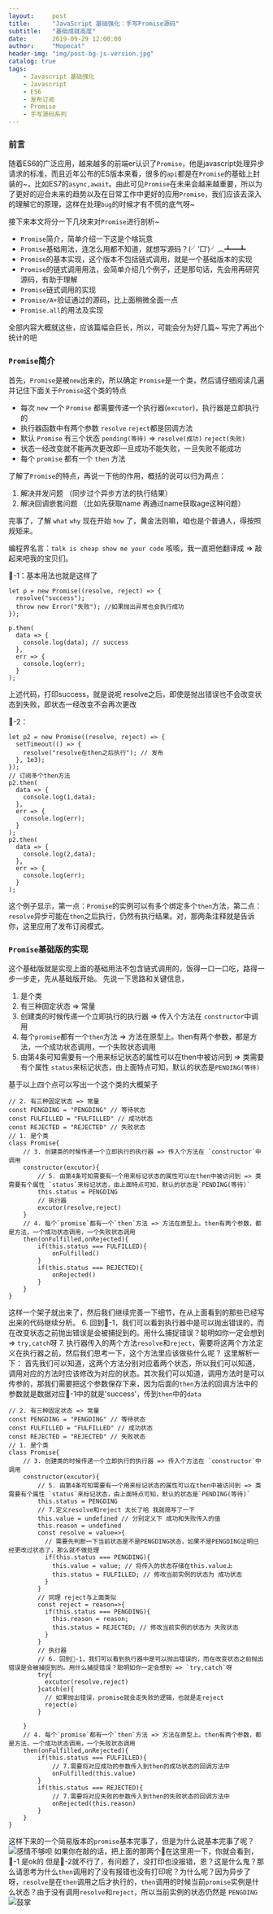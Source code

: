 ```yaml
---
layout:     post
title:      "JavaScript 基础强化：手写Promise源码"
subtitle:   "基础成就高度"
date:       2019-09-29 12:00:00
author:     "Mopecat"
header-img: "img/post-bg-js-version.jpg"
catalog: true
tags:
    - Javascript 基础强化
    - Javascript
    - ES6
    - 发布订阅
    - Promise
    - 手写源码系列
---
```


### 前言
随着ES6的广泛应用，越来越多的前端er认识了`Promise`，他是javascript处理异步请求的标准，而且近年公布的ES版本来看，很多的`api`都是在`Promise`的基础上封装的~，比如ES7的`async,await`。由此可见`Promise`在未来会越来越重要，所以为了更好的迎合未来的趋势以及在日常工作中更好的应用`Promise`，我们应该去深入的理解它的原理，这样在处理`bug`的时候才有不慌的底气呀~

接下来本文将分一下几块来对`Promise`进行剖析~
* `Promise`简介，简单介绍一下这是个啥玩意
* `Promise`基础用法，连怎么用都不知道，就想写源码？(╯‵□′)╯︵┻━┻
* `Promise`的基本实现，这个版本不包括链式调用，就是一个基础版本的实现
* `Promise`的链式调用用法，会简单介绍几个例子，还是那句话，先会用再研究源码，有助于理解
* `Promise`链式调用的实现
* `Promise/A+`验证通过的源码，比上面稍微全面一点
* `Promise.all`的用法及实现

全部内容大概就这些，应该篇幅会巨长，所以，可能会分为好几篇~ 写完了再出个统计的吧

### `Promise`简介
首先，`Promise`是被`new`出来的，所以确定 `Promise`是一个类，然后请仔细阅读几遍并记住下面关于`Promise`这个类的特点
* 每次 `new` 一个 `Promise` 都需要传递一个执行器(`excutor`)，执行器是立即执行的
* 执行器函数中有两个参数 `resolve` `reject`都是回调方法
* 默认 `Promise` 有三个状态 `pending(等待)` => `resolve(成功)` `reject(失败)`
* 状态一经改变就不能再次更改即一旦成功不能失败，一旦失败不能成功
* 每个 `promise` 都有一个 `then` 方法

了解了`Promise`的特点，再说一下他的作用，概括的说可以归为两点：

1. 解决并发问题 （同步过个异步方法的执行结果）
2. 解决回调嵌套问题 （比如先获取name 再通过name获取age这种问题）

完事了，了解 `what` `why` 现在开始 `how` 了，黄金法则嘛，咱也是个普通人，得按照规矩来。

编程界名言：`talk is cheap show me your code` 咳咳，我一直把他翻译成 => 敲起来吧我的宝贝们。

🌰-1：基本用法也就是这样了
```
let p = new Promise((resolve, reject) => {
  resolve("success");
  throw new Error("失败"); //如果抛出异常也会执行成功
});

p.then(
  data => {
    console.log(data); // success
  },
  err => {
    console.log(err);
  }
);
```
上述代码，打印success，就是说呢 resolve之后，即使是抛出错误也不会改变状态到失败，即状态一经改变不会再次更改

🌰-2：
```
let p2 = new Promise((resolve, reject) => {
  setTimeout(() => {
    resolve("resolve在then之后执行"); // 发布
  }, 1e3);
});
// 订阅多个then方法
p2.then(
  data => {
    console.log(1,data);
  },
  err => {
    console.log(err);
  }
);
p2.then(
  data => {
    console.log(2,data);
  },
  err => {
    console.log(err);
  }
);
```
这个例子显示，第一点：`Promise`的实例可以有多个绑定多个`then`方法，第二点： `resolve`异步可能在`then`之后执行，仍然有执行结果。对，那两条注释就是告诉你，这里应用了发布订阅模式。

### `Promise`基础版的实现
这个基础版就是实现上面的基础用法不包含链式调用的，饭得一口一口吃，路得一步一步走，先从基础版开始。
先说一下思路和关键信息，
1. 是个类 
2. 有三种固定状态 => 常量 
3. 创建类的时候传递一个立即执行的执行器 => 传入个方法在 `constructor`中调用 
4. 每个`promise`都有一个`then`方法 => 方法在原型上。then有两个参数，都是方法，一个成功状态调用，一个失败状态调用
5. 由第4条可知需要有一个用来标记状态的属性可以在then中被访问到 => 类需要有个属性 `status`来标记状态，由上面特点可知，默认的状态是`PENDING(等待)`

基于以上四个点可以写出一个这个类的大概架子

```
// 2. 有三种固定状态 => 常量
const PENGDING = "PENGDING" // 等待状态
const FULFILLED = "FULFILLED" // 成功状态
const REJECTED = "REJECTED" // 失败状态
// 1. 是个类
class Promise{
    // 3. 创建类的时候传递一个立即执行的执行器 => 传入个方法在 `constructor`中调用 
    constructor(excutor){
        // 5. 由第4条可知需要有一个用来标记状态的属性可以在then中被访问到 => 类需要有个属性 `status`来标记状态，由上面特点可知，默认的状态是`PENDING(等待)`
        this.status = PENGDING
        // 执行器
        excutor(resolve,reject)
    }
    // 4. 每个`promise`都有一个`then`方法 => 方法在原型上。then有两个参数，都是方法，一个成功状态调用，一个失败状态调用
    then(onFulfilled,onRejected){
        if(this.status === FULFILLED){
            onFulfilled()
        }
        if(this.status === REJECTED){
            onRejected()
        }
    }
}
```
这样一个架子就出来了，然后我们继续完善一下细节，在从上面看到的那些已经写出来的代码继续分析。
6. 回到🌰-1，我们可以看到执行器中是可以抛出错误的，而在改变状态之前抛出错误是会被捕捉到的。用什么捕捉错误？聪明如你一定会想到 => `try,catch`呀
7. 执行器传入的两个方法`resolve`和`reject`，需要将这两个方法定义在执行器之前，然后我们思考一下，这个方法里应该做些什么呢？
这里解析一下： 首先我们可以知道，这两个方法分别对应着两个状态，所以我们可以知道，调用对应的方法时应该修改为对应的状态。其次我们可以知道，调用方法时是可以传参的，那我们需要把这个参数保存下来，因为后面的`then`方法的回调方法中的参数就是数据对应🌰-1中的就是'success'，传到`then`中的`data`

```
// 2. 有三种固定状态 => 常量
const PENGDING = "PENGDING" // 等待状态
const FULFILLED = "FULFILLED" // 成功状态
const REJECTED = "REJECTED" // 失败状态
// 1. 是个类
class Promise{
    // 3. 创建类的时候传递一个立即执行的执行器 => 传入个方法在 `constructor`中调用 
    constructor(excutor){
        // 5. 由第4条可知需要有一个用来标记状态的属性可以在then中被访问到 => 类需要有个属性 `status`来标记状态，由上面特点可知，默认的状态是`PENDING(等待)`
        this.status = PENGDING
        // 7.定义resolve和reject 太长了哈 我就简写了一下
        this.value = undefined // 分别定义下 成功和失败传入的值
        this.reason = undefined
        const resolve = value=>{
          // 需要先判断一下当前状态是不是PENGDING状态，如果不是PENGDING证明已经更改过状态了，那么就不做处理
          if(this.status === PENGDING){
            this.value = value; // 将传入的状态存储在this.value上
            this.status = FULFILLED; // 修改当前实例的状态为 成功状态
          }
        }
        // 同理 reject与上面类似
        const reject = reason=>{
          if(this.status === PENGDING){
            this.reason = reason; 
            this.status = REJECTED; // 修改当前实例的状态为 失败状态
          }
        }
        // 执行器
        // 6. 回到🌰-1，我们可以看到执行器中是可以抛出错误的，而在改变状态之前抛出错误是会被捕捉到的。用什么捕捉错误？聪明如你一定会想到 => `try,catch`呀
        try{
          excutor(resolve,reject)
        }catch(e){
          // 如果抛出错误，promise就会走失败的逻辑，也就是走reject
          reject(e)
        }
        
    }
    // 4. 每个`promise`都有一个`then`方法 => 方法在原型上。then有两个参数，都是方法，一个成功状态调用，一个失败状态调用
    then(onFulfilled,onRejected){
        if(this.status === FULFILLED){
            // 7.需要将对应成功的参数传入到then的成功状态的回调方法中
            onFulfilled(this.value)
        }
        if(this.status === REJECTED){
            // 7.需要将对应失败的参数传入到then的失败状态的回调方法中
            onRejected(this.reason)
        }
    }
}
```
这样下来的一个简易版本的`promise`基本完事了，但是为什么说基本完事了呢？
![感情不够呗](https://mopecat.cn/img/20190126124608_FQjK2.jpeg)
如果你在敲的话，把上面的那两个🌰在这里用一下，你就会看到，🌰-1 是ok的 但是🌰-2就不行了，有问题了，没打印也没报错，恩？这是什么鬼？那么请思考为什么`then`调用的了没有报错也没有打印呢？为什么呢？因为异步了呀，`resolve`是在`then`调用之后才执行的，`then`调用的时候当前`promise`实例是什么状态？由于没有调用`resolve`和`reject`，所以当前实例的状态仍然是 `PENGDING`
![鼓掌](https://mopecat.cn//img/20160205143722_dCrVy.gif)